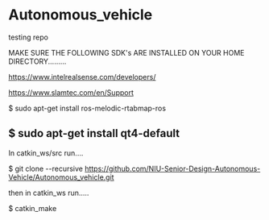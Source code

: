 # Autonomous_vehicle
testing repo

MAKE SURE THE FOLLOWING SDK's ARE INSTALLED ON YOUR HOME DIRECTORY.........

https://www.intelrealsense.com/developers/

https://www.slamtec.com/en/Support

$ sudo apt-get install ros-melodic-rtabmap-ros

$ sudo apt-get install qt4-default
-------------------------------------------------------------------------------------------------------------------------


In catkin_ws/src run....


$ git clone --recursive https://github.com/NIU-Senior-Design-Autonomous-Vehicle/Autonomous_vehicle.git


then in catkin_ws run.....

$  catkin_make


